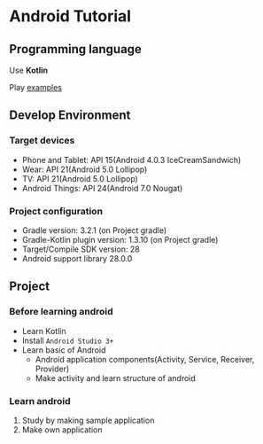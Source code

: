 # Android Tutorial

## Programming language

Use **Kotlin**

Play [examples](https://play.kotlinlang.org/byExample/01_introduction/01_Hello%20world)

## Develop Environment

### Target devices

* Phone and Tablet: API 15(Android 4.0.3 IceCreamSandwich)
* Wear: API 21(Android 5.0 Lollipop)
* TV: API 21(Android 5.0 Lollipop)
* Android Things: API 24(Android 7.0 Nougat)

### Project configuration

* Gradle version: 3.2.1 (on Project gradle)
* Gradle-Kotlin plugin version: 1.3.10 (on Project gradle)
* Target/Compile SDK version: 28
* Android support library 28.0.0

## Project

### Before learning android

* Learn Kotlin
* Install `Android Studio 3+`
* Learn basic of Android
    - Android application components(Activity, Service, Receiver, Provider)
    - Make activity and learn structure of android
    
### Learn android

1. Study by making sample application
2. Make own application
